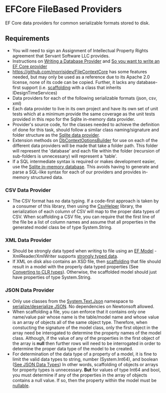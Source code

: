 # EFCore FileBased Providers
EF Core data providers for common serializable formats stored to disk.

## Requirements
- You will need to sign an Assignment of Intellectual Property Rights agreement that Servant Software LLC provides.
- Instructions on [Writing a Database Provider](https://learn.microsoft.com/en-us/ef/core/providers/writing-a-provider) and [So you want to write an EF Core provider](https://blog.oneunicorn.com/2016/11/11/so-you-want-to-write-an-ef-core-provider/)
- https://github.com/morrisjdev/FileContextCore has some features needed, but may only be used as a reference due to its Apache 2.0 license, none of its code can be copied.  Further, it lacks any database-first support (i.e. [scaffolding](https://learn.microsoft.com/en-us/ef/core/managing-schemas/scaffolding/?tabs=dotnet-core-cli) with a class that inherits IDesignTimeServices)
- Data providers for each of the following serializable formats (json, csv, xml)
- Each data provider to live in its own project and have its own set of unit tests which at a minimum provide the same coverage as the unit tests provided in this repo for the Sqlite in-memory data provider.
- Provider's source code, for the classes needed to achieve the definition of done for this task, should follow a similar class naming/signature and folder structure as the [Sqlite data provider](https://github.com/dotnet/efcore/tree/main/src/EFCore.Sqlite.Core).
- Extension methods on [DbContextOptionsBuilder](https://learn.microsoft.com/en-us/dotnet/api/microsoft.entityframeworkcore.dbcontextoptionsbuilder?view=efcore-7.0) for use on each of the different data providers will be made that take a folder path.  This folder will represent the 'database' and each file within the folder (recursion of sub-folders is unnecessary) will represent a 'table'.
- If a SQL intermediate syntax is required or makes development easier, use the [Sqlite in-memory database](https://www.sqlite.org/inmemorydb.html).  This avoids having to generate and parse a SQL-like syntax for each of our providers and provides in-memory structured data.

### CSV Data Provider
- The CSV format has no data typing.  If a code-first approach is taken by a consumer of this library, then using the [CsvHelper](https://joshclose.github.io/CsvHelper/) library, the serialization of each column of CSV will map to the proper data types of CSV.  When scaffolding a CSV file, you can require that the first line of the file be a list of column names and assume that all properties in the generated model class be of type System.String.

### XML Data Provider
- Should be strongly data typed when writing to file using an [EF Model](https://learn.microsoft.com/en-us/ef/core/#the-model) - XmlReader/XmlWriter supports [strongly typed data](https://learn.microsoft.com/en-us/dotnet/standard/data/xml/type-support-in-the-system-xml-classes).
- If XML on disk also contains an XSD file, then [scaffolding](https://learn.microsoft.com/en-us/ef/core/managing-schemas/scaffolding/?tabs=dotnet-core-cli) that file should result in a model with the properly data typed properties (See [Converting to CLR types](https://learn.microsoft.com/en-us/dotnet/api/system.xml.xmlreader?view=net-7.0#converting-to-clr-types)).  Otherwise, the scaffolded model should just have properties of type System.String.


### JSON Data Provider
- Only use classes from the [System.Text.Json](https://learn.microsoft.com/en-us/dotnet/api/system.text.json) namespace to [serialize/deserialize JSON](https://learn.microsoft.com/en-us/dotnet/standard/serialization/system-text-json/how-to?pivots=dotnet-7-0).  No dependencies on Newtonsoft allowed.
- When scaffolding a file, you can enforce that it contains only one name/value pair whose name is the table/model name and whose value is an array of objects all of the same object type.  Therefore, when constucting the signature of the model class, only the first object in the array need be interogated to determine the property names of the model class.  Although, if the value of any of the properties in the first object of the array is **null** then further rows will need to be interrogated in order to determine the proper data type of the model to be created. 
- For determination of the data type of a property of a model, it is fine to limit the valid data types to string, number (System.Int64), and boolean ([See JSON Data Types](https://www.w3schools.com/js/js_json_datatypes.asp))  In other words, scaffolding of objects or arrays for property types is unnecessary.  **But** for values of type Int64 and bool, you must determine if any of the properties in the array of objects contains a null value.  If so, then the property within the model must be [nullable](https://learn.microsoft.com/en-us/dotnet/csharp/language-reference/builtin-types/nullable-value-types).
